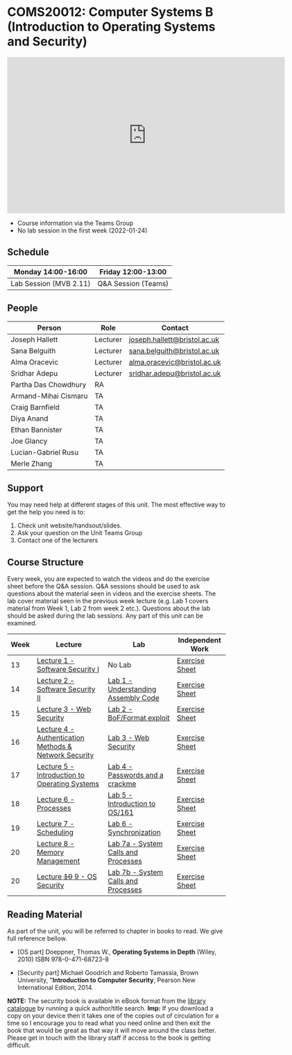 # COMS20012: Computer Systems B (Introduction to Operating Systems and Security)


<iframe width="640" height="360" src="https://web.microsoftstream.com/embed/video/d1571fe1-f7c7-4538-acb0-599ed081318e?autoplay=false&showinfo=true" allowfullscreen style="border:none;"></iframe>

- Course information via the Teams Group
- No lab session in the first week (2022-01-24)

## Schedule

| Monday 14:00-16:00     | Friday 12:00-13:00  |
|------------------------|---------------------|
| Lab Session (MVB 2.11) | Q&A Session (Teams) |

## People

| Person               | Role     | Contact                      |
|----------------------|----------|------------------------------|
| Joseph Hallett       | Lecturer | joseph.hallett@bristol.ac.uk |
| Sana Belguith        | Lecturer | sana.belguith@bristol.ac.uk  |
| Alma Oracevic        | Lecturer | alma.oracevic@bristol.ac.uk  |
| Sridhar Adepu        | Lecturer | sridhar.adepu@bristol.ac.uk  |
| Partha Das Chowdhury | RA       |                              |
| Armand-Mihai Cismaru | TA       |                              |
| Craig Barnfield      | TA       |                              |
| Diya Anand           | TA       |                              |
| Ethan Bannister      | TA       |                              |
| Joe Glancy           | TA       |                              |
| Lucian-Gabriel Rusu  | TA       |                              |
| Merle Zhang          | TA       |                              |

## Support

You may need help at different stages of this unit.
The most effective way to get the help you need is to:

1. Check unit website/handsout/slides.
2. Ask your question on the Unit Teams Group
3. Contact one of the lecturers

## Course Structure

Every week, you are expected to watch the videos and do the exercise sheet before the Q&A session.
Q&A sessions should be used to ask questions about the material seen in videos and the exercise sheets.
The lab cover material seen in the previous week lecture (e.g. Lab 1 covers material from Week 1, Lab 2 from week 2 etc.).
Questions about the lab should be asked during the lab sessions.
Any part of this unit can be examined.

| Week | Lecture | Lab | Independent Work |
|------|---------|-----|------------------|
| 13 | [Lecture 1 - Software Security I](lectures/LECTURE1.md) | No Lab | [Exercise Sheet](exercises/EXERCISES1.md) |
| 14 | [Lecture 2 - Software Security II](lectures/LECTURE2.md) | [Lab 1 - Understanding Assembly Code](labs/LAB1.md) | [Exercise Sheet](exercises/EXERCISES2.md) | 
| 15 | [Lecture 3 - Web Security](lectures/LECTURE3.md) | [Lab 2 - BoF/Format exploit](labs/LAB2.md) | [Exercise Sheet](exercises/EXERCISES3.md) |
| 16 | [Lecture 4 - Authentication Methods & Network Security](lectures/LECTURE4.md) | [Lab 3 - Web Security](labs/LAB3.md) | [Exercise Sheet](exercises/EXERCISES4.md) |
| 17 | [Lecture 5 - Introduction to Operating Systems](lectures/LECTURE5.md) | [Lab 4 - Passwords and a crackme](labs/LAB4.md) | [Exercise Sheet](exercises/EXERCISES5.md) |
| 18 | [Lecture 6 - Processes](lectures/LECTURE6.md) | [Lab 5 - Introduction to OS/161](labs/LAB5.md) | [Exercise Sheet](exercises/EXERCISES6.md) |
| 19 | [Lecture 7 - Scheduling](lectures/LECTURE7.md) | [Lab 6 - Synchronization](labs/LAB6.md) | [Exercise Sheet](exercises/EXERCISES7.md) |
| 20 | [Lecture 8 - Memory Management](lectures/LECTURE8.md) | [Lab 7a - System Calls and Processes](labs/LAB7.md) | [Exercise Sheet](exercises/EXERCISES8.md) |
| 20 | [Lecture ~~10~~ 9 - OS Security](lectures/LECTURE10.md) | [Lab 7b - System Calls and Processes](labs/LAB7.md) | [Exercise Sheet](exercises/EXERCISES10.md) |


<!--
| 20 | [Lecture 7 - Scheduling](lectures/LECTURE7.md) | [Lab 6 - Synchronization](labs/LAB6.md) | [Exercise Sheet](exercises/EXERCISES7.md) |
| Break | Easter Break | Easter Break | Easter Break |
| 22 | [Lecture 9 - File Systems](lectures/LECTURE9.md) | [Lab 7c - System Calls and Processes](labs/LAB7.md) | [Exercise Sheet](exercises/EXERCISES9.md) |
| 24 | Revision Week | Revision Week | Revision Week |
-->

## Reading Material

As part of the unit, you will be referred to chapter in books to read.
We give full reference bellow.

- [OS part] Doeppner, Thomas W., **Operating Systems in Depth** (Wiley, 2010) ISBN 978-0-471-68723-8

- [Security part] Michael Goodrich and Roberto Tamassia, Brown University, "**Introduction to Computer Security**, Pearson New International Edition, 2014.

**NOTE:** The security book is available in eBook format from the [library catalogue](http://www.bris.ac.uk/library/) by running a quick author/title search. **Imp:** If you download a copy on your device then it takes one of the copies out of circulation for a time so I encourage you to read what you need online and then exit the book that would be great as that way it will move around the class better. Please get in touch with the library staff if access to the book is getting difficult.

